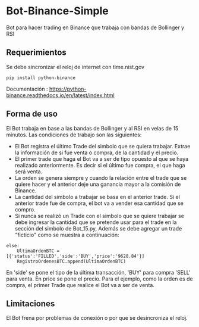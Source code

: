 # Bot-Binance-Simple
Bot para hacer trading en Binance que trabaja con bandas de Bollinger y RSI 

## Requerimientos

Se debe sincronizar el reloj de internet con time.nist.gov

```
pip install python-binance
```
Documentación : https://python-binance.readthedocs.io/en/latest/index.html

## Forma de uso

El Bot trabaja en base a las bandas de Bollinger y al RSI en velas de 15 minutos.
Las condiciones de trabajo son las siguientes:

- El Bot registra el último Trade del simbolo que se quiera trabajar. Extrae la información de si fue venta o compra, de la cantidad y el precio.
- El primer trade que haga el Bot va a ser de tipo opuesto al que se haya realizado anteriormente. Es decir si el último fue compra, el que haga será venta.
- La orden se genera siempre y cuando la relación entre el trade que se quiere hacer y el anterior deje una ganancia mayor a la comisión de Binance.
- La cantidad del simbolo a trabajar se basa en el anterior trade. Si el anterior trade fue de compra, el bot va a vender esa cantidad que se compro.
- Si nunca se realizó un Trade con el simbolo que se quiere trabajar se debe ingresar la cantidad que se pretende usar para el trade en la sección del simbolo de
Bot_15.py, Además se debe agregar un trade "ficticio" como se muestra a continuación: 


```
else:
    UltimaOrdenBTC = [{'status':'FILLED','side':'BUY','price':'9628.84'}] 
    RegistroOrdenesBTC.append(UltimaOrdenBTC)
```
En 'side' se pone el tipo de la última transacción, 'BUY' para compra 'SELL' para venta. En price se pone el precio. Para el ejemplo, como la orden es de compra,
el primer Trade que realice el Bot va a ser de venta. 

## Limitaciones

El Bot frena por problemas de conexión o por que se desincroniza el reloj.


